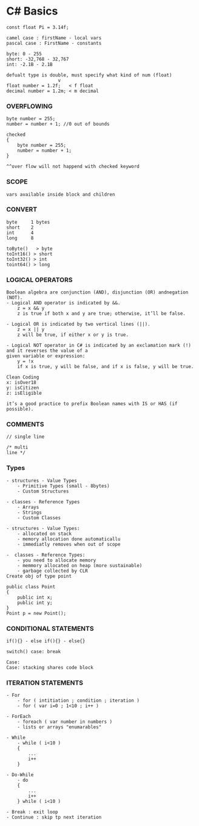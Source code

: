 ﻿# C# Basics 
```
const float Pi = 3.14f;

camel case : firstName - local vars
pascal case : FirstName - constants

byte: 0 - 255
short: -32,768 - 32,767
int: -2.1B - 2.1B

defualt type is double, must specify what kind of num (float)
                   v
float number = 1.2f;   < f float
decimal number = 1.2m; < m decimal
```

### OVERFLOWING ###
```
byte number = 255;
number = number + 1; //0 out of bounds

checked
{
    byte number = 255;
    number = number + 1;
}

^^over flow will not happend with checked keyword
```

### SCOPE ###
```vars available inside block and children```

### CONVERT ###
```
byte     1 bytes
short    2
int      4
long     8

toByte()   > byte
toInt16() > short
toInt32() > int
toint64() > long
```

### LOGICAL OPERATORS ###
```
Boolean algebra are conjunction (AND), disjunction (OR) andnegation (NOT).
- Logical AND operator is indicated by &&.
    z = x && y
    z is true if both x and y are true; otherwise, it’ll be false.

- Logical OR is indicated by two vertical lines (||). 
    z = x || y
    z will be true, if either x or y is true.

- Logical NOT operator in C# is indicated by an exclamation mark (!) and it reverses the value of a
given variable or expression:
    y = !x
    if x is true, y will be false, and if x is false, y will be true.

Clean Coding
x: isOver18
y: isCitizen
z: isEligible

it’s a good practice to prefix Boolean names with IS or HAS (if possible).
```

### COMMENTS ###
```
// single line

/* multi
line */
```

### Types ###
```
- structures - Value Types
    - Primitive Types (small - 8bytes)
    - Custom Structures

- classes - Reference Types
    - Arrays
    - Strings
    - Custom Classes

- structures - Value Types:
    - allocated on stack
    - memory allocation done automaticallu
    - immediatly removes when out of scope

-  classes - Reference Types:
    - you need to allocate memory
    - memmory allocated on heap (more sustainable)
    - garbage collected by CLR
Create obj of type point
```
```
public class Point
{
    public int x;
    public int y;
}
Point p = new Point();
```

### CONDITIONAL STATEMENTS ###
```
if(){} - else if(){} - else{}

switch() case: break

Case:
Case: stacking shares code block
```

### ITERATION STATEMENTS ###
```
- For
    - for ( intitiation ; condition ; iteration )
    - for ( var i=0 ; 1<10 ; i++ )

- ForEach
    - foreach ( var number in numbers )
    - lists or arrays "enumarables"

- While
    - while ( i<10 )
    {
        ...
        i++
    }

- Do-While
    - do 
    {
        ...
        i++
    } while ( i<10 )

- Break : exit loop 
- Continue : skip tp next iteration

```

